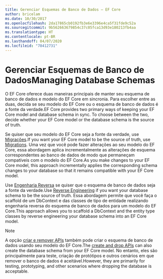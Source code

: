 ```yaml
---
title: Gerenciar Esquemas de Banco de Dados – EF Core
author: bricelam
ms.date: 10/30/2017
ms.openlocfilehash: 2da17865cb0192fb3e6e3396e4ca5f31fde9c52a
ms.sourcegitcommit: 9b562663679854c37c05fca13d93e180213fb4aa
ms.translationtype: HT
ms.contentlocale: pt-BR
ms.lasthandoff: 04/07/2020
ms.locfileid: "78412731"
---
```

# <a name="managing-database-schemas"></a><span data-ttu-id="cee06-102">Gerenciar Esquemas de Banco de Dados</span><span class="sxs-lookup"><span data-stu-id="cee06-102">Managing Database Schemas</span></span>

<span data-ttu-id="cee06-103">O EF Core oferece duas maneiras principais de manter seu esquema de banco de dados e modelo do EF Core em sincronia. Para escolher entre as duas, decida se seu modelo do EF Core ou o esquema de banco de dados é a fonte da verdade.</span><span class="sxs-lookup"><span data-stu-id="cee06-103">EF Core provides two primary ways of keeping your EF Core model and database schema in sync. To choose between the two, decide whether your EF Core model or the database schema is the source of truth.</span></span>

<span data-ttu-id="cee06-104">Se quiser que seu modelo do EF Core seja a fonte da verdade, use [Migrações][1].</span><span class="sxs-lookup"><span data-stu-id="cee06-104">If you want your EF Core model to be the source of truth, use [Migrations][1].</span></span> <span data-ttu-id="cee06-105">Uma vez que você pode fazer alterações ao seu modelo do EF Core, essa abordagem aplica incrementalmente as alterações de esquema correspondentes ao banco de dados de modo que permaneçam compatíveis com o modelo do EF Core.</span><span class="sxs-lookup"><span data-stu-id="cee06-105">As you make changes to your EF Core model, this approach incrementally applies the corresponding schema changes to your database so that it remains compatible with your EF Core model.</span></span>

<span data-ttu-id="cee06-106">Use [Engenharia Reversa][2] se quiser que o esquema de banco de dados seja a fonte da verdade.</span><span class="sxs-lookup"><span data-stu-id="cee06-106">Use [Reverse Engineering][2] if you want your database schema to be the source of truth.</span></span> <span data-ttu-id="cee06-107">Essa abordagem permite que você faça o scaffold de um DbContext e das classes de tipo de entidade realizando engenharia reversa do esquema de banco de dados para um modelo do EF Core.</span><span class="sxs-lookup"><span data-stu-id="cee06-107">This approach allows you to scaffold a DbContext and the entity type classes by reverse engineering your database schema into an EF Core model.</span></span>

> [!NOTE]
> <span data-ttu-id="cee06-108">A opção [criar e remover APIs][3] também pode criar o esquema de banco de dados usando seu modelo do EF Core.</span><span class="sxs-lookup"><span data-stu-id="cee06-108">The [create and drop APIs][3] can also create the database schema from your EF Core model.</span></span> <span data-ttu-id="cee06-109">No entanto, eles são principalmente para teste, criação de protótipos e outros cenários em que remover o banco de dados é aceitável.</span><span class="sxs-lookup"><span data-stu-id="cee06-109">However, they are primarily for testing, prototyping, and other scenarios where dropping the database is acceptable.</span></span>


  [1]: migrations/index.md
  [2]: scaffolding.md
  [3]: ensure-created.md
